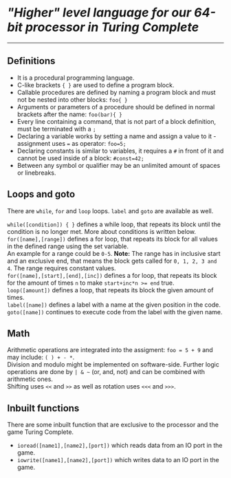 # *"Higher" level language for our 64-bit processor in Turing Complete*
___
## Definitions
- It is a procedural programming language.  
- C-like brackets `{ }` are used to define a program block.
- Callable procedures are defined by naming a program block and must not be nested into other blocks: `foo{ }`
- Arguments or parameters of a procedure should be defined in normal brackets after the name: `foo(bar){ }`
- Every line containing a command, that is not part of a block definition, must be terminated with a `;`
- Declaring a variable works by setting a name and assign a value to it - assignment uses `=` as operator: `foo=5;`
- Declaring constants is similar to variables, it requires a `#` in front of it and cannot be used inside of a block: `#const=42;`
- Between any symbol or qualifier may be an unlimited amount of spaces or linebreaks.
## Loops and goto
There are `while`, `for` and `loop` loops. `label` and `goto` are available as well.

`while([condition]) { }` defines a while loop, that repeats its block until the condition is no longer met. 
More about conditions is written below.  
`for([name],[range])` defines a for loop, that repeats its block for all values in the defined range using the set variable.  
An example for a range could be `0-5`. 
**Note:** The range has in inclusive start and an exclusive end, that means the block gets called for `0, 1, 2, 3 and 4`. The range requires constant values.   
`for([name],[start],[end],[inc])` defines a for loop, that repeats its block for the amount of times `n` to make `start+inc*n >= end` true.  
`loop([amount])` defines a loop, that repeats its block the given amount of times.  
`label([name])` defines a label with a name at the given position in the code.  
`goto([name])` continues to execute code from the label with the given name.

## Math
Arithmetic operations are integrated into the assigment: `foo = 5 + 9` and may include: `( ) + - *`.  
Division and modulo might be implemented on software-side.
Further logic operations are done by `| & ~` (or, and, not) and can be combined with arithmetic ones.  
Shifting uses `<<` and `>>` as well as rotation uses `<<<` and `>>>`.

## Inbuilt functions
There are some inbuilt function that are exclusive to the processor and the game Turing Complete.

- `ioread([name1],[name2],[port])` which reads data from an IO port in the game.
- `iowrite([name1],[name2],[port])` which writes data to an IO port in the game.